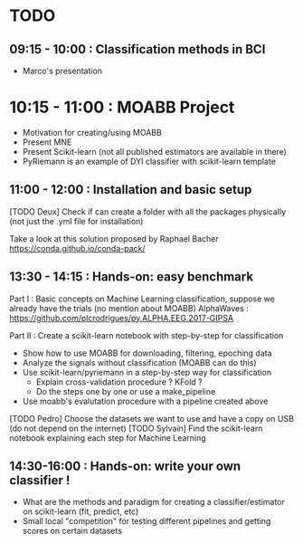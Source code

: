 # TODO

## 09:15 - 10:00 : Classification methods in BCI   
- Marco's presentation

# 10:15 - 11:00 : MOABB Project
- Motivation for creating/using MOABB
- Present MNE
- Present Scikit-learn (not all published estimators are available in there)
- PyRiemann is an example of DYI classifier with scikit-learn template

## 11:00 - 12:00 : Installation and basic setup
[TODO Deux] Check if can create a folder with all the packages physically (not just the .yml file for installation)

Take a look at this solution proposed by Raphael Bacher
https://conda.github.io/conda-pack/

## 13:30 - 14:15 : Hands-on: easy benchmark

Part I : 
Basic concepts on Machine Learning classification, suppose we already have the trials (no mention about MOABB) 
AlphaWaves : https://github.com/plcrodrigues/py.ALPHA.EEG.2017-GIPSA 

Part II :
Create a scikit-learn notebook with step-by-step for classification 
- Show how to use MOABB for downloading, filtering, epoching data
- Analyze the signals without classification (MOABB can do this)
- Use scikit-learn/pyriemann in a step-by-step way for classification
    + Explain cross-validation procedure ? KFold ?
    + Do the steps one by one or use a make_pipeline 
- Use moabb's evalutation procedure with a pipeline created above 

[TODO Pedro] Choose the datasets we want to use and have a copy on USB (do not depend on the internet) 
[TODO Sylvain] Find the scikit-learn notebook explaining each step for Machine Learning

## 14:30-16:00 : Hands-on: write your own classifier !
- What are the methods and paradigm for creating a classifier/estimator on scikit-learn (fit, predict, etc)
- Small local "competition" for testing different pipelines and getting scores on certain datasets

